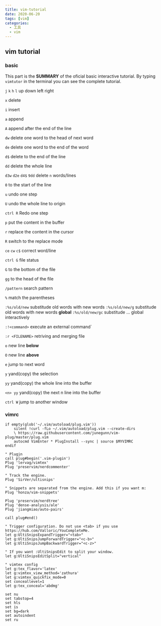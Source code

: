 ```yaml
---
title: vim-tutorial
date: 2020-06-20
tags: [vim]
categories:
  - 工具
  - vim
---
```


## vim tutorial

### basic

This part is the **SUMMARY** of the oficial basic interactive tutorial. By typing `vimtutor` in the terminal you can see the complete tutorial.

`j` `k` `h` `l` up down left right

`x` delete

`i` insert

`a` append

`A` append after the end of the line

`dw` delete one word to the head of next word

`de` delete one word to the end of the word

`d$` delete to the end of the line

`dd` delete the whole line

`d3w` `d2e` `d4$` `9dd` delete `n` words/lines

`0` to the start of the line

`u` undo one step

`U` undo the whole line to origin

`ctrl R` Redo one step

`p` put the content in the buffer

`r` replace the content in the cursor

`R` switch to the replace mode

`ce` `cw` `c$` correct word/line

`ctrl G` file status

`G` to the bottom of the file

`gg` to the head of the file

`/pattern` search pattern

`%` match the parentheses

`:%s/old/new` substitude old words with new words
`:%s/old/new/g` substitude old words with new words **global**
`:%s/old/new/gc` substitude ... global interactively

`:!<command>` execute an external command`

`:r <FILENAME>` retriving and merging file

`o` new line **below**

`O` new line **above**

`e` jump to next word

`y` yand(copy) the selection

`yy` yand(copy) the whole line into the buffer

`<n> yy` yand(copy) the next n line into the buffer

`ctrl W` jump to another window

### vimrc

```vimrc
if empty(glob('~/.vim/autoload/plug.vim'))
    silent !curl -fLo ~/.vim/autoload/plug.vim --create-dirs
    \ https://raw.githubusercontent.com/junegunn/vim-plug/master/plug.vim
    autocmd VimEnter * PlugInstall --sync | source $MYVIMRC
endif

" Plugin
call plug#begin('.vim-plugin')
Plug 'lervag/vimtex'
Plug 'preservim/nerdcommenter'

" Track the engine.
Plug 'SirVer/ultisnips'

" Snippets are separated from the engine. Add this if you want m:
Plug 'honza/vim-snippets'

Plug 'preservim/nerdtree'
Plug 'dense-analysis/ale'
Plug 'jiangmiao/auto-pairs'

call plug#end()

" Trigger configuration. Do not use <tab> if you use https://hub.com/Valloric/YouCompleteMe.
let g:UltiSnipsExpandTrigger="<tab>"
let g:UltiSnipsJumpForwardTrigger="<c-b>"
let g:UltiSnipsJumpBackwardTrigger="<c-z>"

" If you want :UltiSnipsEdit to split your window.
let g:UltiSnipsEditSplit="vertical"

" vimtex config
let g:tex_flavor='latex'
let g:vimtex_view_method='zathura'
let g:vimtex_quickfix_mode=0
set conceallevel=1
let g:tex_conceal='abdmg'

set nu
set tabstop=4
set hls
set is
set bg=dark
set autoindent
set ru
```
